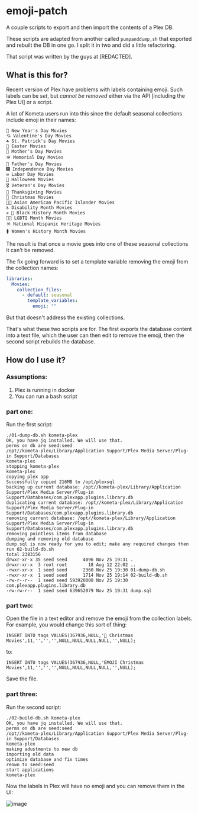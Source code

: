 # emoji-patch
A couple scripts to export and then import the contents of a Plex DB.

These scripts are adapted from another called `pumpanddump,sh` that exported and rebuilt the DB in one go.  I split it in two and did a little refactoring.

That script was written by the guys at [REDACTED].

## What is this for?

Recent version of Plex have problems with labels containing emoji.  Such labels can be *set*, but _cannot be removed_ either via the API [including the Plex UI] or a script.

A lot of Kometa users run into this since the default seasonal collections include emoji in their names:

```
🎊 New Year's Day Movies
💘 Valentine's Day Movies
☘ St. Patrick's Day Movies
🐰 Easter Movies
🤱 Mother's Day Movies
🪖 Memorial Day Movies
👨 Father's Day Movies
🎆 Independence Day Movies
⚒ Labor Day Movies
🎃 Halloween Movies
🎖 Veteran's Day Movies
🦃 Thanksgiving Movies
🎅 Christmas Movies
🌊🌺 Asian American Pacific Islander Movies
♿ Disability Month Movies
✊ 🏿 Black History Month Movies
🏳️‍🌈 LGBTQ Month Movies
🪅 National Hispanic Heritage Movies
🚺 Women's History Month Movies
```

The result is that once a movie goes into one of these seasonal collections it can't be removed.

The fix going forward is to set a template variable removing the emoji from the collection names:
```yaml
libraries:
  Movies:
    collection_files:
      - default: seasonal
        template_variables:
          emoji: ""
```

But that doesn't address the existing collections.

That's what these two scripts are for.  The first exports the database content into a text file, which the user can then edit to remove the emoji, then the second script rebuilds the database.

## How do I use it?

### Assumptions:

1. Plex is running in docker
2. You can run a bash script

### part one:

Run the first script:
```
./01-dump-db.sh kometa-plex
OK, you have jq installed. We will use that.
perms on db are seed:seed
/opt//kometa-plex/Library/Application Support/Plex Media Server/Plug-in Support/Databases
kometa-plex
stopping kometa-plex
kometa-plex
copying plex app
Successfully copied 216MB to /opt/plexsql
backing up current database: /opt//kometa-plex/Library/Application Support/Plex Media Server/Plug-in Support/Databases/com.plexapp.plugins.library.db
duplicating current database: /opt//kometa-plex/Library/Application Support/Plex Media Server/Plug-in Support/Databases/com.plexapp.plugins.library.db
removing current database: /opt//kometa-plex/Library/Application Support/Plex Media Server/Plug-in Support/Databases/com.plexapp.plugins.library.db
removing pointless items from database
dumping and removing old database
dump.sql is now ready for you to edit; make any required changes then run 02-build-db.sh
total 2383156
drwxr-xr-x 35 seed seed      4096 Nov 25 19:31 .
drwxr-xr-x  3 root root        18 Aug 12 22:02 ..
-rwxr-xr-x  1 seed seed      2360 Nov 25 19:30 01-dump-db.sh
-rwxr-xr-x  1 seed seed      1714 Nov 25 19:14 02-build-db.sh
-rw-r--r--  1 seed seed 593920000 Nov 25 19:30 com.plexapp.plugins.library.db
-rw-rw-r--  1 seed seed 639652079 Nov 25 19:31 dump.sql
```

### part two:

Open the file in a text editor and remove the emoji from the collection labels.  For example, you would change this sort of thing:
```
INSERT INTO tags VALUES(367936,NULL,'🎅 Christmas Movies',11,'','','',NULL,NULL,NULL,NULL,'',NULL);
```
to:
```
INSERT INTO tags VALUES(367936,NULL,'EMOJI Christmas Movies',11,'','','',NULL,NULL,NULL,NULL,'',NULL);
```
Save the file.

### part three:

Run the second script:
```
./02-build-db.sh kometa-plex
OK, you have jq installed. We will use that.
perms on db are seed:seed
/opt//kometa-plex/Library/Application Support/Plex Media Server/Plug-in Support/Databases
kometa-plex
making adustments to new db
importing old data
optimize database and fix times
reown to seed:seed
start applications
kometa-plex
```
Now the labels in Plex will have no emoji and you can remove them in the UI:

![image](https://github.com/user-attachments/assets/6baab557-34bf-4509-adf6-e8edb0ba9142)
